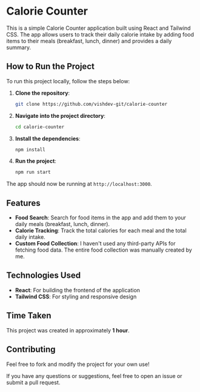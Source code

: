 # Calorie Counter

This is a simple Calorie Counter application built using React and Tailwind CSS. The app allows users to track their daily calorie intake by adding food items to their meals (breakfast, lunch, dinner) and provides a daily summary.

## How to Run the Project

To run this project locally, follow the steps below:

1. **Clone the repository**:
   ```bash
   git clone https://github.com/vishdev-git/calorie-counter
   ```

2. **Navigate into the project directory**:
   ```bash
   cd calorie-counter
   ```

3. **Install the dependencies**:
   ```bash
   npm install
   ```

4. **Run the project**:
   ```bash
   npm run start
   ```

The app should now be running at `http://localhost:3000`.

## Features

- **Food Search**: Search for food items in the app and add them to your daily meals (breakfast, lunch, dinner).
- **Calorie Tracking**: Track the total calories for each meal and the total daily intake.
- **Custom Food Collection**: I haven't used any third-party APIs for fetching food data. The entire food collection was manually created by me.

## Technologies Used

- **React**: For building the frontend of the application
- **Tailwind CSS**: For styling and responsive design

## Time Taken

This project was created in approximately **1 hour**.

## Contributing

Feel free to fork and modify the project for your own use!

If you have any questions or suggestions, feel free to open an issue or submit a pull request.